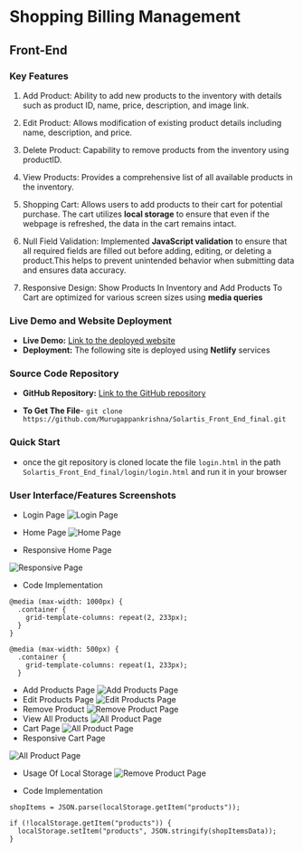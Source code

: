 
# Shopping Billing Management 

## Front-End
### Key Features


1. Add Product: Ability to add new products to the inventory with details such as product ID, name, price, description, and image link.

2. Edit Product: Allows modification of existing product details including name, description, and price.

3. Delete Product: Capability to remove products from the inventory using productID.

4. View Products: Provides a comprehensive list of all available products in the inventory.

5. Shopping Cart: Allows users to add products to their cart for potential purchase. The cart utilizes __local storage__ to ensure that even if the webpage is refreshed, the data in the cart remains intact.

6. Null Field Validation: Implemented __JavaScript validation__ to ensure that all required fields are filled out before adding, editing, or deleting a product.This helps to prevent unintended behavior when submitting data and ensures data accuracy.

7. Responsive Design: Show Products In Inventory  and Add Products To Cart are optimized for various screen sizes using __media queries__

### Live Demo and Website Deployment 
- **Live Demo:** [Link to the deployed website](https://solartis-shoppingbilling-management.netlify.app/)
- **Deployment:** The following site  is deployed using **Netlify** services 


###  Source Code Repository
- **GitHub Repository:** [Link to the GitHub repository](https://github.com/Murugappankrishna/Solartis_Front_End_final)

- **To Get The File**- `git clone https://github.com/Murugappankrishna/Solartis_Front_End_final.git`

### Quick Start
- once the git repository is cloned locate the file ``login.html`` in the path ``Solartis_Front_End_final/login/login.html`` and run it in your browser

### User Interface/Features Screenshots
- Login Page
![Login Page](Screenshots/LoginPage.png)
- Home Page
![Home Page](Screenshots/HomePage.png)

- Responsive Home Page
  
![Responsive Page](Screenshots/Intreactive2.png)

- Code Implementation
  
```
@media (max-width: 1000px) {
  .container {
    grid-template-columns: repeat(2, 233px);
  }
}
```

```
@media (max-width: 500px) {
  .container {
    grid-template-columns: repeat(1, 233px);
  }
```
- Add Products Page
![Add Products Page](Screenshots/AddPage.png)
- Edit Products Page
![Edit Products  Page](Screenshots/EditPage.png)
- Remove Product
![Remove Product Page](Screenshots/DeletePage.png)
- View All Products
![All Product Page](Screenshots/ProductsPage.png)
- Cart Page
![All Product Page](Screenshots/AddToCart.png)
- Responsive Cart Page

![All Product Page](Screenshots/CartIntreactive1.png)
- Usage Of Local Storage
![Remove Product Page](Screenshots/localstorage.png)

- Code Implementation 
```
shopItems = JSON.parse(localStorage.getItem("products"));
```

```
if (!localStorage.getItem("products")) {
  localStorage.setItem("products", JSON.stringify(shopItemsData));
}
```

